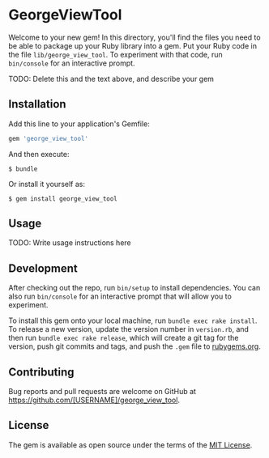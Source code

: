 # GeorgeViewTool

Welcome to your new gem! In this directory, you'll find the files you need to be able to package up your Ruby library into a gem. Put your Ruby code in the file `lib/george_view_tool`. To experiment with that code, run `bin/console` for an interactive prompt.

TODO: Delete this and the text above, and describe your gem

## Installation

Add this line to your application's Gemfile:

```ruby
gem 'george_view_tool'
```

And then execute:

    $ bundle

Or install it yourself as:

    $ gem install george_view_tool

## Usage

TODO: Write usage instructions here

## Development

After checking out the repo, run `bin/setup` to install dependencies. You can also run `bin/console` for an interactive prompt that will allow you to experiment.

To install this gem onto your local machine, run `bundle exec rake install`. To release a new version, update the version number in `version.rb`, and then run `bundle exec rake release`, which will create a git tag for the version, push git commits and tags, and push the `.gem` file to [rubygems.org](https://rubygems.org).

## Contributing

Bug reports and pull requests are welcome on GitHub at https://github.com/[USERNAME]/george_view_tool.


## License

The gem is available as open source under the terms of the [MIT License](http://opensource.org/licenses/MIT).

